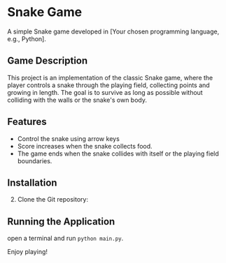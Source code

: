 # Snake Game

A simple Snake game developed in [Your chosen programming language, e.g., Python].

## Game Description

This project is an implementation of the classic Snake game, where the player controls a snake through the playing field, collecting points and growing in length. The goal is to survive as long as possible without colliding with the walls or the snake's own body.

## Features

- Control the snake using arrow keys
- Score increases when the snake collects food.
- The game ends when the snake collides with itself or the playing field boundaries.

## Installation

2. Clone the Git repository:

## Running the Application

open a terminal and run `python main.py`.



Enjoy playing!
